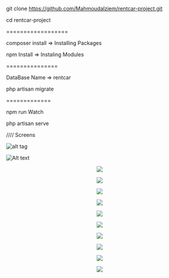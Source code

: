 git clone https://github.com/Mahmoudalziem/rentcar-project.git 

cd rentcar-project

==================

composer install => Installing Packages

npm Install => Instaling Modules

===============

DataBase Name => rentcar

php artisan migrate

=============

npm run Watch

php artisan serve


//// Screens 

![alt tag](http://url/to/img.png)

![Alt text](https://imgur.com/I1TdR7N?raw=true "Title")

<p align="center"><img src="https://imgur.com/CS0oX2N"></p>

<p align="center"><img src="https://imgur.com/CM1p34B"></p>

<p align="center"><img src="https://imgur.com/STRiRvr"></p>

<p align="center"><img src="https://imgur.com/KpPz3rl"></p>

<p align="center"><img src="https://imgur.com/T1Jep43"></p>

<p align="center"><img src="https://imgur.com/3WzWLQd"></p>

<p align="center"><img src="https://imgur.com/FFIC0TB"></p>

<p align="center"><img src="https://imgur.com/yfvJWva"></p>

<p align="center"><img src="https://imgur.com/xTNina7"></p>

<p align="center"><img src="https://imgur.com/tVcHRJd"></p>
